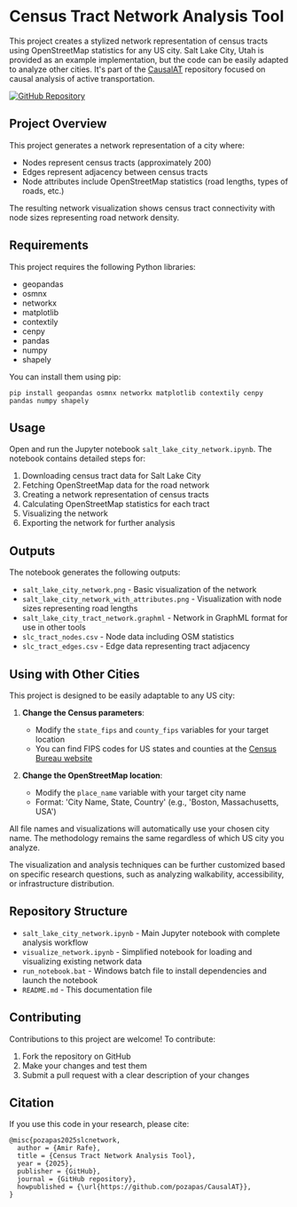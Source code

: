 # Census Tract Network Analysis Tool

This project creates a stylized network representation of census tracts using OpenStreetMap statistics for any US city. Salt Lake City, Utah is provided as an example implementation, but the code can be easily adapted to analyze other cities. It's part of the [CausalAT](https://github.com/pozapas/CausalAT) repository focused on causal analysis of active transportation.

[![GitHub Repository](https://img.shields.io/badge/GitHub-CausalAT-blue?logo=github)](https://github.com/pozapas/CausalAT/tree/slc_network)

## Project Overview

This project generates a network representation of a city where:
- Nodes represent census tracts (approximately 200)
- Edges represent adjacency between census tracts
- Node attributes include OpenStreetMap statistics (road lengths, types of roads, etc.)

The resulting network visualization shows census tract connectivity with node sizes representing road network density.

## Requirements

This project requires the following Python libraries:
- geopandas
- osmnx
- networkx
- matplotlib
- contextily
- cenpy
- pandas
- numpy
- shapely

You can install them using pip:
```
pip install geopandas osmnx networkx matplotlib contextily cenpy pandas numpy shapely
```

## Usage

Open and run the Jupyter notebook `salt_lake_city_network.ipynb`. The notebook contains detailed steps for:

1. Downloading census tract data for Salt Lake City
2. Fetching OpenStreetMap data for the road network
3. Creating a network representation of census tracts
4. Calculating OpenStreetMap statistics for each tract
5. Visualizing the network
6. Exporting the network for further analysis

## Outputs

The notebook generates the following outputs:
- `salt_lake_city_network.png` - Basic visualization of the network
- `salt_lake_city_network_with_attributes.png` - Visualization with node sizes representing road lengths
- `salt_lake_city_tract_network.graphml` - Network in GraphML format for use in other tools
- `slc_tract_nodes.csv` - Node data including OSM statistics
- `slc_tract_edges.csv` - Edge data representing tract adjacency

## Using with Other Cities

This project is designed to be easily adaptable to any US city:

1. **Change the Census parameters**:
   - Modify the `state_fips` and `county_fips` variables for your target location
   - You can find FIPS codes for US states and counties at the [Census Bureau website](https://www.census.gov/library/reference/code-lists/ansi.html)

2. **Change the OpenStreetMap location**:
   - Modify the `place_name` variable with your target city name
   - Format: 'City Name, State, Country' (e.g., 'Boston, Massachusetts, USA')

All file names and visualizations will automatically use your chosen city name. The methodology remains the same regardless of which US city you analyze.

The visualization and analysis techniques can be further customized based on specific research questions, such as analyzing walkability, accessibility, or infrastructure distribution.

## Repository Structure

- `salt_lake_city_network.ipynb` - Main Jupyter notebook with complete analysis workflow
- `visualize_network.ipynb` - Simplified notebook for loading and visualizing existing network data
- `run_notebook.bat` - Windows batch file to install dependencies and launch the notebook
- `README.md` - This documentation file

## Contributing

Contributions to this project are welcome! To contribute:

1. Fork the repository on GitHub
2. Make your changes and test them
3. Submit a pull request with a clear description of your changes

## Citation

If you use this code in your research, please cite:

```
@misc{pozapas2025slcnetwork,
  author = {Amir Rafe},
  title = {Census Tract Network Analysis Tool},
  year = {2025},
  publisher = {GitHub},
  journal = {GitHub repository},
  howpublished = {\url{https://github.com/pozapas/CausalAT}},
}
```
